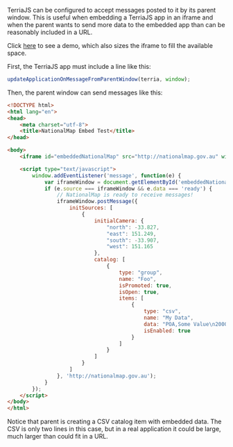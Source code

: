 TerriaJS can be configured to accept messages posted to it by its parent window.  This is useful when embedding a TerriaJS app in an iframe and when the parent wants to send more data to the embedded app than can be reasonably included in a URL.

Click [here](http://terriajs.github.io/embedded-natmap/) to see a demo, which also sizes the iframe to fill the available space.

First, the TerriaJS app must include a line like this:

```js
updateApplicationOnMessageFromParentWindow(terria, window);
```

Then, the parent window can send messages like this:

```html
<!DOCTYPE html>
<html lang="en">
<head>
    <meta charset="utf-8">
    <title>NationalMap Embed Test</title>
</head>

<body>
    <iframe id="embeddedNationalMap" src="http://nationalmap.gov.au" width="1024" height="768"></iframe>

    <script type="text/javascript">
        window.addEventListener('message', function(e) {
            var iframeWindow = document.getElementById('embeddedNationalMap').contentWindow;
            if (e.source === iframeWindow && e.data === 'ready') {
                // NationalMap is ready to receive messages!
                iframeWindow.postMessage({
                    initSources: [
                        {
                            initialCamera: {
                                "north": -33.827,
                                "east": 151.249,
                                "south": -33.907,
                                "west": 151.165
                            },
                            catalog: [
                                {
                                    type: "group",
                                    name: "Foo",
                                    isPromoted: true,
                                    isOpen: true,
                                    items: [
                                        {
                                            type: "csv",
                                            name: "My Data",
                                            data: "POA,Some Value\n2000,1\n2205,2",
                                            isEnabled: true
                                        }
                                    ]
                                }
                            ]
                        }
                    ]
                }, 'http://nationalmap.gov.au');
            }
        });
    </script>
</body>
</html>
```

Notice that parent is creating a CSV catalog item with embedded data.  The CSV is only two lines in this case, but in a real application it could be large, much larger than could fit in a URL.